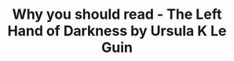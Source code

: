 ---
layout: ampstory
title: Why you should read - The Left Hand of Darkness by Ursula K Le Guin
cover:
   title: Why you should read&#58; The Left Hand of Darkness by Ursula K Le Guin
   subtitle: A beautiful book, but best read in the depths of winter
   date: 08/20/2018
pages: 
 - layout: thirds
   middle: I recently finished this book...
 - layout: thirds
   middle: <h2>What a book!</h2>
   background: http://z2-ec2.images-amazon.com/images/P/B00YBA7PGW._SX_SCRMZZZZZZZ_V196021930_.jpg
 - background: https://bloximages.chicago2.vip.townnews.com/dailyuw.com/content/tncms/assets/v3/editorial/3/c2/3c22c40a-fcec-11e7-9cd0-afc065ba665a/5a61a158bec82.image.jpg 
 - background: https://upload.wikimedia.org/wikipedia/en/8/88/TheLeftHandOfDarkness1stEd.jpg  
 - background: https://www.lwcurrey.com/pictures/111270.jpg?v=1192371414
 - background: https://www.lwcurrey.com/pictures/111270.jpg?v=1192371414
   layout: thirds
   middle: <h2>What a cover! 🔥</h2>
 - layout: thirds
   middle: “To learn which questions are unanswerable, and not to answer them&#58; this skill is most needful in times of stress and darkness.” 
 - background: /images/lefthanddarknesscover.jpg           
---